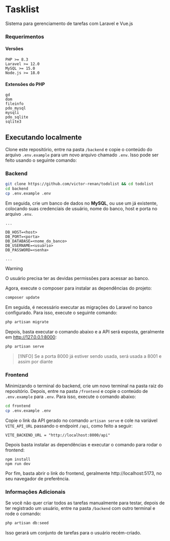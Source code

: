 # Tasklist

Sistema para gerenciamento de tarefas com Laravel e Vue.js

### Requerimentos

#### Versões

```
PHP >= 8.3
Laravel >= 12.0
MySQL >= 15.0
Node.js >= 18.0
```

#### Extensões do PHP

```
gd
dom
fileinfo
pdo_mysql
mysqli
pdo_sqlite
sqlite3
```

## Executando localmente

Clone este repositório, entre na pasta `/backend` e copie o conteúdo do arquivo `.env.example` para um novo arquivo chamado `.env`. Isso pode ser feito usando o seguinte comando:

### Backend

```bash
git clone https://github.com/victor-renan/todolist && cd todolist
cd backend
cp .env.example .env
```

Em seguida, crie um banco de dados no **MySQL**, ou use um já existente, colocando suas credenciais de usuário, nome do banco, host e porta no arquivo `.env`.

```
...

DB_HOST=<host>
DB_PORT=<porta>
DB_DATABASE=<nome_do_banco>
DB_USERNAME=<usuário>
DB_PASSWORD=<senha>

...
```

> [!WARNING]
> O usuário precisa ter as devidas permissões para acessar ao banco.

Agora, execute o composer para instalar as dependências do projeto:

```bash
composer update
```

Em seguida, é necessário executar as migrações do Laravel no banco configurado. Para isso, execute o seguinte comando:

```bash
php artisan migrate
```

Depois, basta executar o comando abaixo e a API será exposta, geralmente em http://127.0.0.1:8000:

```bash
php artisan serve
```
> [!INFO]
> Se a porta 8000 já estiver sendo usada, será usada a 8001 e assim por diante

### Frontend

Minimizando o terminal do backend, crie um novo terminal na pasta raiz do repositório. Depois, entre na pasta `/frontend` e copie o conteúdo de `.env.example` para `.env`. Para isso, execute o comando abaixo:

```bash
cd frontend
cp .env.example .env
```

Copie o link da API gerado no comando `artisan serve` e cole na variável `VITE_API_URL` passando o endpoint `/api`, como feito a seguir:

```
VITE_BACKEND_URL = "http://localhost:8000/api"
```

Depois basta instalar as dependências e executar o comando para rodar o frontend:

```
npm install
npm run dev
```

Por fim, basta abrir o link do frontend, geralmente http://localhost:5173, no seu navegador de preferência.

### Informações Adicionais

Se você não quer criar todos as tarefas manualmente para testar, depois de ter registrado um usuário, entre na pasta `/backend` com outro terminal e rode o comando:

```bash
php artisan db:seed
```

Isso gerará um conjunto de tarefas para o usuário recém-criado.